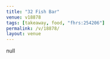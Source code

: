```yaml
---
title: "32 Fish Bar"
venue: v18878
tags: [takeaway, food, "fhrs:254206"]
permalink: /v/18878/
layout: venue
---
```

null